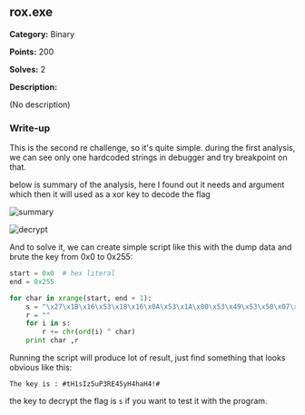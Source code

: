 ## rox.exe

**Category:** Binary

**Points:** 200

**Solves:** 2

**Description:**

(No description)

### Write-up

This is the second re challenge, so it's quite simple. during the first analysis, we can see only one hardcoded strings in debugger and try breakpoint on that. 

below is summary of the analysis, here I found out it needs and argument which then it will used as a xor key to decode the flag

![summary](https://github.com/najashark/KICTM-2017-CTF-Writeup/blob/master/medium%20-%20rox/images/1.PNG "summary")

![decrypt](https://github.com/najashark/KICTM-2017-CTF-Writeup/blob/master/medium%20-%20rox/images/2.PNG "decrypt function")



And to solve it, we can create simple script like this with the dump data and brute the key from 0x0 to 0x255:
```python
start = 0x0  # hex literal
end = 0x255

for char in xrange(start, end + 1):
	s = "\x27\x1B\x16\x53\x18\x16\x0A\x53\x1A\x00\x53\x49\x53\x50\x07\x3B\x42\x00\x3A\x09\x46\x06\x23\x40\x21\x36\x47\x46\x0A\x3B\x47\x1B\x12\x3B\x47\x52\x50\x79"
	r = ""
	for i in s:
		r += chr(ord(i) ^ char)
	print char ,r
```

Running the script will produce lot of result, just find something that looks obvious like this:

`The key is : #tH1sIz5uP3RE45yH4haH4!#`

the key to decrypt the flag is `s` if you want to test it with the program.
